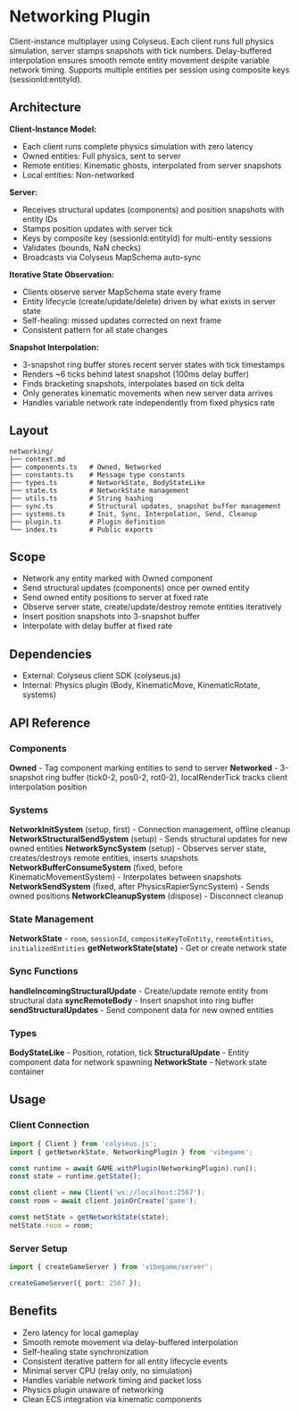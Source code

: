 # Networking Plugin

<!-- LLM:OVERVIEW -->
Client-instance multiplayer using Colyseus. Each client runs full physics simulation, server stamps snapshots with tick numbers. Delay-buffered interpolation ensures smooth remote entity movement despite variable network timing. Supports multiple entities per session using composite keys (sessionId:entityId).
<!-- /LLM:OVERVIEW -->

## Architecture

**Client-Instance Model:**
- Each client runs complete physics simulation with zero latency
- Owned entities: Full physics, sent to server
- Remote entities: Kinematic ghosts, interpolated from server snapshots
- Local entities: Non-networked

**Server:**
- Receives structural updates (components) and position snapshots with entity IDs
- Stamps position updates with server tick
- Keys by composite key (sessionId:entityId) for multi-entity sessions
- Validates (bounds, NaN checks)
- Broadcasts via Colyseus MapSchema auto-sync

**Iterative State Observation:**
- Clients observe server MapSchema state every frame
- Entity lifecycle (create/update/delete) driven by what exists in server state
- Self-healing: missed updates corrected on next frame
- Consistent pattern for all state changes

**Snapshot Interpolation:**
- 3-snapshot ring buffer stores recent server states with tick timestamps
- Renders ~6 ticks behind latest snapshot (100ms delay buffer)
- Finds bracketing snapshots, interpolates based on tick delta
- Only generates kinematic movements when new server data arrives
- Handles variable network rate independently from fixed physics rate

## Layout

```
networking/
├── context.md
├── components.ts   # Owned, Networked
├── constants.ts    # Message type constants
├── types.ts        # NetworkState, BodyStateLike
├── state.ts        # NetworkState management
├── utils.ts        # String hashing
├── sync.ts         # Structural updates, snapshot buffer management
├── systems.ts      # Init, Sync, Interpolation, Send, Cleanup
├── plugin.ts       # Plugin definition
└── index.ts        # Public exports
```

## Scope

- Network any entity marked with Owned component
- Send structural updates (components) once per owned entity
- Send owned entity positions to server at fixed rate
- Observe server state, create/update/destroy remote entities iteratively
- Insert position snapshots into 3-snapshot buffer
- Interpolate with delay buffer at fixed rate

## Dependencies

- External: Colyseus client SDK (colyseus.js)
- Internal: Physics plugin (Body, KinematicMove, KinematicRotate, systems)

<!-- LLM:REFERENCE -->
## API Reference

### Components

**Owned** - Tag component marking entities to send to server
**Networked** - 3-snapshot ring buffer (tick0-2, pos0-2, rot0-2), localRenderTick tracks client interpolation position

### Systems

**NetworkInitSystem** (setup, first) - Connection management, offline cleanup
**NetworkStructuralSendSystem** (setup) - Sends structural updates for new owned entities
**NetworkSyncSystem** (setup) - Observes server state, creates/destroys remote entities, inserts snapshots
**NetworkBufferConsumeSystem** (fixed, before KinematicMovementSystem) - Interpolates between snapshots
**NetworkSendSystem** (fixed, after PhysicsRapierSyncSystem) - Sends owned positions
**NetworkCleanupSystem** (dispose) - Disconnect cleanup

### State Management

**NetworkState** - `room`, `sessionId`, `compositeKeyToEntity`, `remoteEntities`, `initializedEntities`
**getNetworkState(state)** - Get or create network state

### Sync Functions

**handleIncomingStructuralUpdate** - Create/update remote entity from structural data
**syncRemoteBody** - Insert snapshot into ring buffer
**sendStructuralUpdates** - Send component data for new owned entities

### Types

**BodyStateLike** - Position, rotation, tick
**StructuralUpdate** - Entity component data for network spawning
**NetworkState** - Network state container
<!-- /LLM:REFERENCE -->

## Usage

### Client Connection
```typescript
import { Client } from 'colyseus.js';
import { getNetworkState, NetworkingPlugin } from 'vibegame';

const runtime = await GAME.withPlugin(NetworkingPlugin).run();
const state = runtime.getState();

const client = new Client('ws://localhost:2567');
const room = await client.joinOrCreate('game');

const netState = getNetworkState(state);
netState.room = room;
```

### Server Setup
```typescript
import { createGameServer } from 'vibegame/server';

createGameServer({ port: 2567 });
```

## Benefits

- Zero latency for local gameplay
- Smooth remote movement via delay-buffered interpolation
- Self-healing state synchronization
- Consistent iterative pattern for all entity lifecycle events
- Minimal server CPU (relay only, no simulation)
- Handles variable network timing and packet loss
- Physics plugin unaware of networking
- Clean ECS integration via kinematic components
